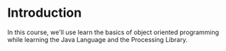 # Introduction

In this course, we'll use learn the basics of object oriented programming while learning the Java Language and the Processing Library.

